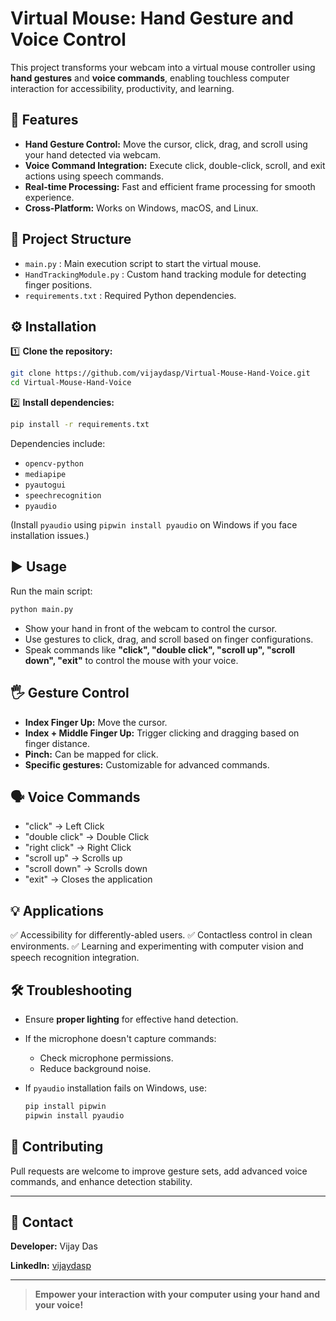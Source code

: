 # Virtual Mouse: Hand Gesture and Voice Control

This project transforms your webcam into a virtual mouse controller using **hand gestures** and **voice commands**, enabling touchless computer interaction for accessibility, productivity, and learning.

## 🚀 Features

* **Hand Gesture Control:** Move the cursor, click, drag, and scroll using your hand detected via webcam.
* **Voice Command Integration:** Execute click, double-click, scroll, and exit actions using speech commands.
* **Real-time Processing:** Fast and efficient frame processing for smooth experience.
* **Cross-Platform:** Works on Windows, macOS, and Linux.

## 📂 Project Structure

* `main.py` : Main execution script to start the virtual mouse.
* `HandTrackingModule.py` : Custom hand tracking module for detecting finger positions.
* `requirements.txt` : Required Python dependencies.

## ⚙️ Installation

1️⃣ **Clone the repository:**

```bash
git clone https://github.com/vijaydasp/Virtual-Mouse-Hand-Voice.git
cd Virtual-Mouse-Hand-Voice
```

2️⃣ **Install dependencies:**

```bash
pip install -r requirements.txt
```

Dependencies include:

* `opencv-python`
* `mediapipe`
* `pyautogui`
* `speechrecognition`
* `pyaudio`

(Install `pyaudio` using `pipwin install pyaudio` on Windows if you face installation issues.)

## ▶️ Usage

Run the main script:

```bash
python main.py
```

* Show your hand in front of the webcam to control the cursor.
* Use gestures to click, drag, and scroll based on finger configurations.
* Speak commands like **"click", "double click", "scroll up", "scroll down", "exit"** to control the mouse with your voice.

## 🖐️ Gesture Control

* **Index Finger Up:** Move the cursor.
* **Index + Middle Finger Up:** Trigger clicking and dragging based on finger distance.
* **Pinch:** Can be mapped for click.
* **Specific gestures:** Customizable for advanced commands.

## 🗣️ Voice Commands

* "click" → Left Click
* "double click" → Double Click
* "right click" → Right Click
* "scroll up" → Scrolls up
* "scroll down" → Scrolls down
* "exit" → Closes the application

## 💡 Applications

✅ Accessibility for differently-abled users.
✅ Contactless control in clean environments.
✅ Learning and experimenting with computer vision and speech recognition integration.

## 🛠️ Troubleshooting

* Ensure **proper lighting** for effective hand detection.
* If the microphone doesn't capture commands:

  * Check microphone permissions.
  * Reduce background noise.
* If `pyaudio` installation fails on Windows, use:

  ```bash
  pip install pipwin
  pipwin install pyaudio
  ```

## 🤝 Contributing

Pull requests are welcome to improve gesture sets, add advanced voice commands, and enhance detection stability.

---

## 📧 Contact

**Developer:** Vijay Das

**LinkedIn:** [vijaydasp](https://www.linkedin.com/in/vijay-das-p-a42068283?lipi=urn%3Ali%3Apage%3Ad_flagship3_profile_view_base_contact_details%3BxyyRRfIGRJ%2BYk8u1yhtC9g%3D%3D)

---

> **Empower your interaction with your computer using your hand and your voice!**
